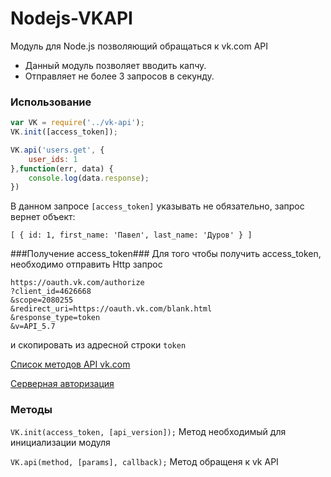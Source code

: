 Nodejs-VKAPI
============

Модуль для Node.js позволяющий обращаться к vk.com API
* Данный модуль позволяет вводить капчу.
* Отправляет не более 3 запросов в секунду.

### Использование ###

```js
var VK = require('../vk-api');
VK.init([access_token]);

VK.api('users.get', {
	user_ids: 1
},function(err, data) {
	console.log(data.response);
})
```
В данном запросе ```[access_token]``` указывать не обязательно, запроc вернет объект:

```[ { id: 1, first_name: 'Павел', last_name: 'Дуров' } ]```

###Получение access_token###
Для того чтобы получить access_token, необходимо отправить Http запрос
```
https://oauth.vk.com/authorize
?client_id=4626668
&scope=2080255
&redirect_uri=https://oauth.vk.com/blank.html
&response_type=token
&v=API_5.7
```
и скопировать из адресной строки ```token```

[Список методов API vk.com](http://vk.com/dev/methods)

[Серверная авторизация](http://vk.com/dev/auth_sites)

### Методы ###
```VK.init(access_token, [api_version]);``` Метод необходимый для инициализации модуля

```VK.api(method, [params], callback);``` Метод обращеня к vk API

